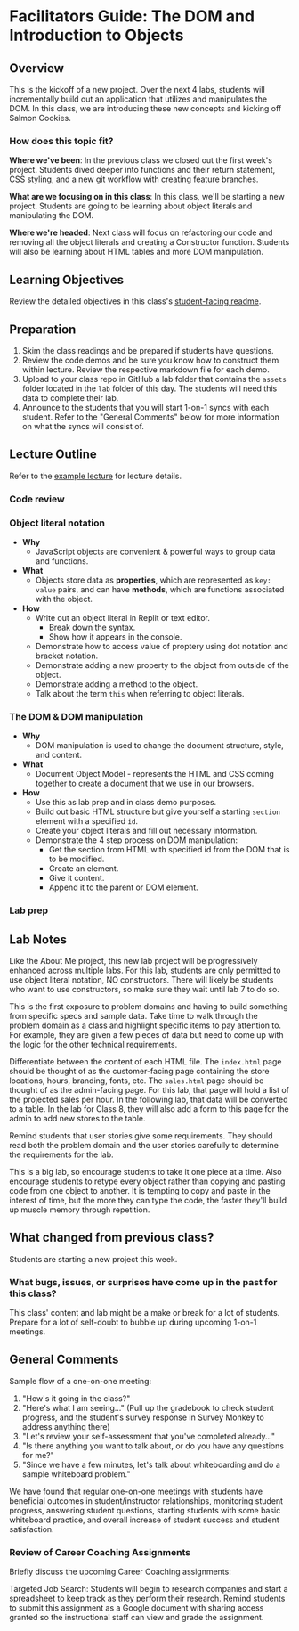 # Facilitators Guide: The DOM and Introduction to Objects

## Overview

This is the kickoff of a new project. Over the next 4 labs, students will incrementally build out an application that utilizes and manipulates the DOM. In this class, we are introducing these new concepts and kicking off Salmon Cookies.

### How does this topic fit?

**Where we've been**:
In the previous class we closed out the first week's project. Students dived deeper into functions and their return statement, CSS styling, and a new git workflow with creating feature branches.

**What are we focusing on in this class**:
In this class, we'll be starting a new project. Students are going to be learning about object literals and manipulating the DOM.

**Where we're headed**:
Next class will focus on refactoring our code and removing all the object literals and creating a Constructor function. Students will also be learning about HTML tables and more DOM manipulation.

## Learning Objectives

Review the detailed objectives in this class's [student-facing readme](../README.md).

## Preparation

1. Skim the class readings and be prepared if students have questions.
1. Review the code demos and be sure you know how to construct them within lecture. Review the respective markdown file for each demo.
1. Upload to your class repo in GitHub a lab folder that contains the `assets` folder located in the `lab` folder of this day. The students will need this data to complete their lab.
1. Announce to the students that you will start 1-on-1 syncs with each student. Refer to the "General Comments" below for more information on what the syncs will consist of.

## Lecture Outline
<!-- NOTE TO INSTRUCTOR: If you make any changes to the lecture, make matching changes into LECTURE.md -->

Refer to the [example lecture](LECTURE.md) for lecture details.

### Code review

### Object literal notation

- **Why**
  - JavaScript objects are convenient & powerful ways to group data and functions.
- **What**
  - Objects store data as **properties**, which are represented as `key: value` pairs, and can have **methods**, which are functions associated with the object.
- **How**
  - Write out an object literal in Replit or text editor.
    - Break down the syntax.
    - Show how it appears in the console.
  - Demonstrate how to access value of proptery using dot notation and bracket notation.
  - Demonstrate adding a new property to the object from outside of the object.
  - Demonstrate adding a method to the object.
  - Talk about the term `this` when referring to object literals.

### The DOM & DOM manipulation

- **Why**
  - DOM manipulation is used to change the document structure, style, and content.
- **What**
  - Document Object Model - represents the HTML and CSS coming together to create a document that we use in our browsers.
- **How**
  - Use this as lab prep and in class demo purposes.
  - Build out basic HTML structure but give yourself a starting `section` element with a specified `id`.
  - Create your object literals and fill out necessary information.
  - Demonstrate the 4 step process on DOM manipulation:
    - Get the section from HTML with specified id from the DOM that is to be modified.
    - Create an element.
    - Give it content.
    - Append it to the parent or DOM element.

### Lab prep

## Lab Notes

Like the About Me project, this new lab project will be progressively enhanced across multiple labs. For this lab, students are only permitted to use object literal notation, NO constructors. There will likely be students who want to use constructors, so make sure they wait until lab 7 to do so.

This is the first exposure to problem domains and having to build something from specific specs and sample data. Take time to walk through the problem domain as a class and highlight specific items to pay attention to. For example, they are given a few pieces of data but need to come up with the logic for the other technical requirements.

Differentiate between the content of each HTML file. The `index.html` page should be thought of as the customer-facing page containing the store locations, hours, branding, fonts, etc. The `sales.html` page should be thought of as the admin-facing page. For this lab, that page will hold a list of the projected sales per hour. In the following lab, that data will be converted to a table. In the lab for Class 8, they will also add a form to this page for the admin to add new stores to the table.

Remind students that user stories give some requirements. They should read both the problem domain and the user stories carefully to determine the requirements for the lab.

This is a big lab, so encourage students to take it one piece at a time. Also encourage students to retype every object rather than copying and pasting code from one object to another. It is tempting to copy and paste in the interest of time, but the more they can type the code, the faster they'll build up muscle memory through repetition.

## What changed from previous class?

Students are starting a new project this week.

### What bugs, issues, or surprises have come up in the past for this class?

This class' content and lab might be a make or break for a lot of students. Prepare for a lot of self-doubt to bubble up during upcoming 1-on-1 meetings.

## General Comments

Sample flow of a one-on-one meeting:

1. "How's it going in the class?"
1. "Here's what I am seeing..." (Pull up the gradebook to check student progress, and the student's survey response in Survey Monkey to address anything there)
1. "Let's review your self-assessment that you've completed already..."
1. "Is there anything you want to talk about, or do you have any questions for me?"
1. "Since we have a few minutes, let's talk about whiteboarding and do a sample whiteboard problem."

We have found that regular one-on-one meetings with students have beneficial outcomes in student/instructor relationships, monitoring student progress, answering student questions, starting students with some basic whiteboard practice, and overall increase of student success and student satisfaction.

### Review of Career Coaching Assignments

Briefly discuss the upcoming Career Coaching assignments:

Targeted Job Search: Students will begin to research companies and start a spreadsheet to keep track as they perform their research. Remind students to submit this assignment as a Google document with sharing access granted so the instructional staff can view and grade the assignment.
